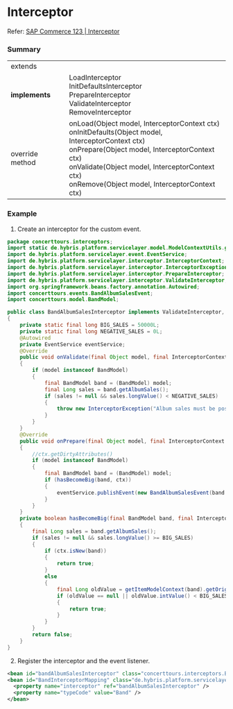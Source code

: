 # Interceptor

Refer: [SAP Commerce 123 | Interceptor](https://help.sap.com/docs/SAP_COMMERCE_CLOUD_PUBLIC_CLOUD/d97b2ab46fde43a78640036ebf68e106/bec6c3a13b1b4ec59cbd4150ebd4df17.html)

### Summary

|                 |                                                                                                                                                                                                                                                                       |
| --------------- | --------------------------------------------------------------------------------------------------------------------------------------------------------------------------------------------------------------------------------------------------------------------- |
| extends         |                                                                                                                                                                                                                                                                       |
| **implements**  | LoadInterceptor <br> InitDefaultsInterceptor <br> PrepareInterceptor <br> ValidateInterceptor <br> RemoveInterceptor                                                                                                                                                  |
| override method | onLoad(Object model, InterceptorContext ctx) <br> onInitDefaults(Object model, InterceptorContext ctx) <br> onPrepare(Object model, InterceptorContext ctx) <br> onValidate(Object model, InterceptorContext ctx) <br> onRemove(Object model, InterceptorContext ctx) |

### Example

1. Create an interceptor for the custom event.

```java
package concerttours.interceptors;
import static de.hybris.platform.servicelayer.model.ModelContextUtils.getItemModelContext;
import de.hybris.platform.servicelayer.event.EventService;
import de.hybris.platform.servicelayer.interceptor.InterceptorContext;
import de.hybris.platform.servicelayer.interceptor.InterceptorException;
import de.hybris.platform.servicelayer.interceptor.PrepareInterceptor;
import de.hybris.platform.servicelayer.interceptor.ValidateInterceptor;
import org.springframework.beans.factory.annotation.Autowired;
import concerttours.events.BandAlbumSalesEvent;
import concerttours.model.BandModel;

public class BandAlbumSalesInterceptor implements ValidateInterceptor, PrepareInterceptor
{
    private static final long BIG_SALES = 50000L;
    private static final long NEGATIVE_SALES = 0L;
    @Autowired
    private EventService eventService;
    @Override
    public void onValidate(final Object model, final InterceptorContext ctx) throws InterceptorException
    {
        if (model instanceof BandModel)
        {
            final BandModel band = (BandModel) model;
            final Long sales = band.getAlbumSales();
            if (sales != null && sales.longValue() < NEGATIVE_SALES)
            {
                throw new InterceptorException("Album sales must be positive");
            }
        }
    }
    @Override
    public void onPrepare(final Object model, final InterceptorContext ctx) throws InterceptorException
    {
        //ctx.getDirtyAttributes()
        if (model instanceof BandModel)
        {
            final BandModel band = (BandModel) model;
            if (hasBecomeBig(band, ctx))
            {
                eventService.publishEvent(new BandAlbumSalesEvent(band.getCode(), band.getName(), band.getAlbumSales()));
            }
        }
    }
    private boolean hasBecomeBig(final BandModel band, final InterceptorContext ctx)
    {
        final Long sales = band.getAlbumSales();
        if (sales != null && sales.longValue() >= BIG_SALES)
        {
            if (ctx.isNew(band))
            {
                return true;
            }
            else
            {
                final Long oldValue = getItemModelContext(band).getOriginalValue(BandModel.ALBUMSALES);
                if (oldValue == null || oldValue.intValue() < BIG_SALES)
                {
                    return true;
                }
            }
        }
        return false;
    }
}
```

2. Register the interceptor and the event listener.

```xml
<bean id="bandAlbumSalesInterceptor" class="concerttours.interceptors.BandAlbumSalesInterceptor" />
<bean id="BandInterceptorMapping" class="de.hybris.platform.servicelayer.interceptor.impl.InterceptorMapping">
  <property name="interceptor" ref="bandAlbumSalesInterceptor" />
  <property name="typeCode" value="Band" />
</bean>
```
